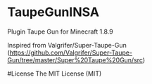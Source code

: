 # TaupeGunINSA
Plugin Taupe Gun for Minecraft 1.8.9

Inspired from Valgrifer/Super-Taupe-Gun 
(https://github.com/Valgrifer/Super-Taupe-Gun/tree/master/Super%20Taupe%20Gun/src)

#License
The MIT License (MIT)
